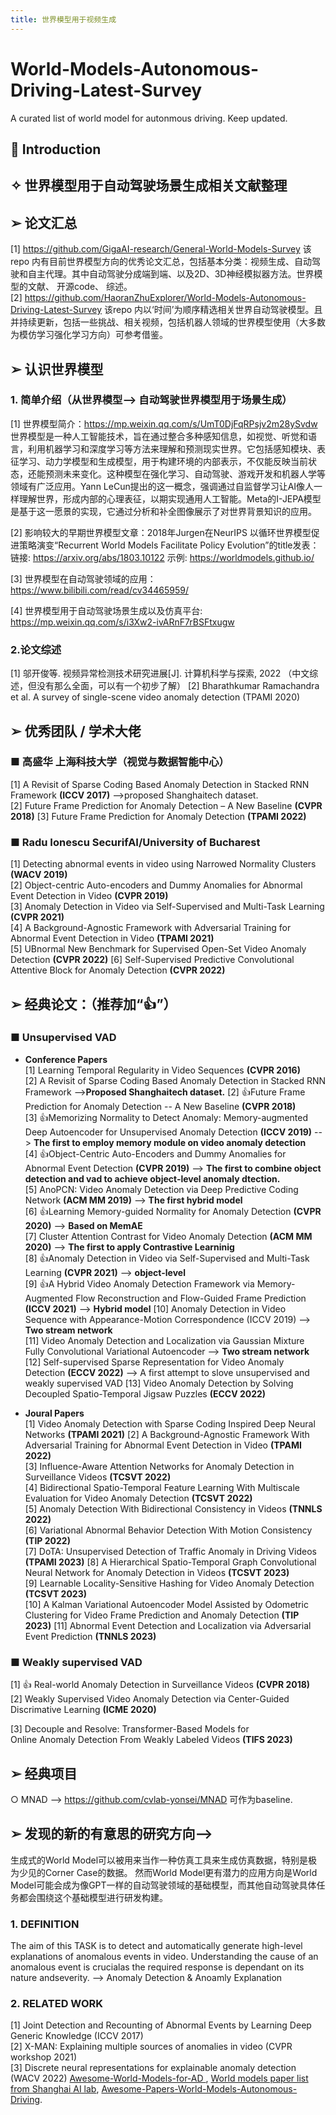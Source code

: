```yaml
---
title: 世界模型用于视频生成 
---
```

# World-Models-Autonomous-Driving-Latest-Survey
A curated list of world model for autonmous driving. Keep updated.
## 📌 Introduction
## ✧ 世界模型用于自动驾驶场景生成相关文献整理
## ➢ 论文汇总  

[1] <https://github.com/GigaAI-research/General-World-Models-Survey> 该 repo 内有目前世界模型方向的优秀论文汇总，包括基本分类：视频生成、自动驾驶和自主代理。其中自动驾驶分成端到端、以及2D、3D神经模拟器方法。世界模型的文献、 开源code、 综述。  
[2] <https://github.com/HaoranZhuExplorer/World-Models-Autonomous-Driving-Latest-Survey>   该repo 内以‘时间’为顺序精选相关世界自动驾驶模型。且并持续更新，包括一些挑战、相关视频，包括机器人领域的世界模型使用（大多数为模仿学习强化学习方向）可参考借鉴。

## ➢ 认识世界模型 

### 1. 简单介绍（从世界模型--> 自动驾驶世界模型用于场景生成）  

  [1]  世界模型简介：<https://mp.weixin.qq.com/s/UmT0DjFqRPsjv2m28ySvdw>世界模型是一种人工智能技术，旨在通过整合多种感知信息，如视觉、听觉和语言，利用机器学习和深度学习等方法来理解和预测现实世界。它包括感知模块、表征学习、动力学模型和生成模型，用于构建环境的内部表示，不仅能反映当前状态，还能预测未来变化。这种模型在强化学习、自动驾驶、游戏开发和机器人学等领域有广泛应用。Yann LeCun提出的这一概念，强调通过自监督学习让AI像人一样理解世界，形成内部的心理表征，以期实现通用人工智能。Meta的I-JEPA模型是基于这一愿景的实现，它通过分析和补全图像展示了对世界背景知识的应用。 

  [2]  影响较大的早期世界模型文章：2018年Jurgen在NeurIPS 以循环世界模型促进策略演变“Recurrent World Models Facilitate Policy Evolution”的title发表：链接: <https://arxiv.org/abs/1803.10122> 示例: <https://worldmodels.github.io/>  
  
  [3]  世界模型在自动驾驶领域的应用： <https://www.bilibili.com/read/cv34465959/> 
  
  [4]  世界模型用于自动驾驶场景生成以及仿真平台: <https://mp.weixin.qq.com/s/i3Xw2-ivARnF7rBSFtxugw> 
  
  
### 2.论文综述  

  [1]  邬开俊等. 视频异常检测技术研究进展[J]. 计算机科学与探索, 2022   （中文综述，但没有那么全面，可以有一个初步了解）
  [2]  Bharathkumar Ramachandra et al. A survey of single-scene video anomaly detection  (TPAMI 2020)  

## ➢ 优秀团队 / 学术大佬

### ■  高盛华  上海科技大学（视觉与数据智能中心）  

[1]  A Revisit of Sparse Coding Based Anomaly Detection in Stacked RNN Framework **(ICCV 2017)** -->proposed Shanghaitech dataset.  
[2]  Future Frame Prediction for Anomaly Detection – A New Baseline **(CVPR 2018)**
[3]  Future Frame Prediction for Anomaly Detection  **(TPAMI 2022)**

### ■  Radu Ionescu  SecurifAI/University of Bucharest

[1]  Detecting abnormal events in video using Narrowed Normality Clusters **(WACV 2019)**  
[2]  Object-centric Auto-encoders and Dummy Anomalies for Abnormal Event Detection in Video **(CVPR 2019)**  
[3]  Anomaly Detection in Video via Self-Supervised and Multi-Task Learning **(CVPR 2021)**  
[4]  A Background-Agnostic Framework with Adversarial Training for Abnormal Event Detection in Video **(TPAMI 2021)**  
[5]  UBnormal New Benchmark for Supervised Open-Set Video Anomaly Detection **(CVPR 2022)**
[6]  Self-Supervised Predictive Convolutional Attentive Block for Anomaly Detection **(CVPR 2022)**

## ➢ 经典论文：（推荐加“👍”）  

### ■ Unsupervised VAD  

* **Conference Papers**  
[1]  Learning Temporal Regularity in Video Sequences **(CVPR 2016)**  
[2]  A Revisit of Sparse Coding Based Anomaly Detection in Stacked RNN Framework -->**Proposed Shanghaitech dataset.**
[2]  👍Future Frame Prediction for Anomaly Detection -- A New Baseline **(CVPR 2018)**  
[3]  👍Memorizing Normality to Detect Anomaly: Memory-augmented Deep Autoencoder for Unsupervised Anomaly Detection **(ICCV 2019)** --> **The first to employ memory module on video anomaly detection**  
[4]  👍Object-Centric Auto-Encoders and Dummy Anomalies for Abnormal Event Detection **(CVPR 2019)** --> **The first to combine object detection and vad to achieve object-level anomaly dtection.**  
[5]  AnoPCN: Video Anomaly Detection via Deep Predictive Coding Network **(ACM MM 2019)** --> **The first hybrid model**  
[6]  👍Learning Memory-guided Normality for Anomaly Detection **(CVPR 2020)** --> **Based on MemAE**  
[7]  Cluster Attention Contrast for Video Anomaly Detection **(ACM MM 2020)** --> **The first to apply Contrastive Learninig**  
[8]  👍Anomaly Detection in Video via Self-Supervised and Multi-Task Learning **(CVPR 2021)** --> **object-level**  
[9]  👍A Hybrid Video Anomaly Detection Framework via Memory-Augmented Flow Reconstruction and Flow-Guided Frame Prediction **(ICCV 2021)** --> **Hybrid model**
[10]  Anomaly Detection in Video Sequence with Appearance-Motion Correspondence (ICCV 2019) --> **Two stream network**  
[11]  Video Anomaly Detection and Localization via Gaussian Mixture Fully Convolutional Variational Autoencoder --> **Two stream network**  
[12]  Self-supervised Sparse Representation for Video Anomaly Detection **(ECCV 2022)** --> A first attempt to slove unsupervised and weakly supervised VAD
[13]  Video Anomaly Detection by Solving Decoupled Spatio-Temporal Jigsaw Puzzles **(ECCV 2022)**  

* **Joural Papers**  
[1]   Video Anomaly Detection with Sparse Coding Inspired Deep Neural Networks **(TPAMI 2021)**
[2]  A Background-Agnostic Framework With Adversarial Training for Abnormal Event Detection in Video **(TPAMI 2022)**  
[3]  Influence-Aware Attention Networks for Anomaly Detection in Surveillance Videos **(TCSVT 2022)**  
[4]  Bidirectional Spatio-Temporal Feature Learning With Multiscale Evaluation for Video Anomaly Detection **(TCSVT 2022)**  
[5]  Anomaly Detection With Bidirectional Consistency in Videos **(TNNLS 2022)**  
[6]  Variational Abnormal Behavior Detection With Motion Consistency **(TIP 2022)**  
[7]  DoTA: Unsupervised Detection of Traffic Anomaly in Driving Videos **(TPAMI 2023)**
[8]  A Hierarchical Spatio-Temporal Graph Convolutional Neural Network for Anomaly Detection in Videos **(TCSVT 2023)**  
[9]  Learnable Locality-Sensitive Hashing for Video Anomaly Detection **(TCSVT 2023)**  
[10]  A Kalman Variational Autoencoder Model Assisted by Odometric Clustering for Video Frame Prediction and Anomaly Detection **(TIP 2023)**
[11]  Abnormal Event Detection and Localization via Adversarial Event Prediction **(TNNLS 2023)**  

### ■ Weakly supervised VAD

[1] 👍 Real-world Anomaly Detection in Surveillance Videos  **(CVPR 2018)**  
[2] Weakly Supervised Video Anomaly Detection via Center-Guided Discrimative Learning **(ICME 2020)**  

[3] Decouple and Resolve: Transformer-Based Models for Online Anomaly Detection From Weakly Labeled Videos **(TIFS 2023)**  

## ➢ 经典项目  

 ○ MNAD --> <https://github.com/cvlab-yonsei/MNAD>  可作为baseline.  

## ➢ 发现的新的有意思的研究方向--> 
生成式的World Model可以被用来当作一种仿真工具来生成仿真数据，特别是极为少见的Corner Case的数据。
然而World Model更有潜力的应用方向是World Model可能会成为像GPT一样的自动驾驶领域的基础模型，而其他自动驾驶具体任务都会围绕这个基础模型进行研发构建。

### 1. DEFINITION

The aim of this TASK is to detect and automatically generate high-level explanations of anomalous events in video. Understanding the cause of an anomalous event is crucialas the required response is dependant on its nature andseverity. --> Anomaly Detection & Anoamly Explanation

### 2. RELATED WORK

[1] Joint Detection and Recounting of Abnormal Events by Learning Deep Generic Knowledge (ICCV 2017)  
[2] X-MAN: Explaining multiple sources of anomalies in video (CVPR workshop 2021)  
[3] Discrete neural representations for explainable anomaly detection (WACV 2022)
[Awesome-World-Models-for-AD ](https://github.com/zhanghm1995/awesome-world-models-for-AD?tab=readme-ov-file#Table-of-Content),
[World models paper list from Shanghai AI lab](https://github.com/OpenDriveLab/End-to-end-Autonomous-Driving/blob/main/papers.md#world-model--model-based-rl),
[Awesome-Papers-World-Models-Autonomous-Driving](https://github.com/chaytonmin/Awesome-Papers-World-Models-Autonomous-Driving).
    

